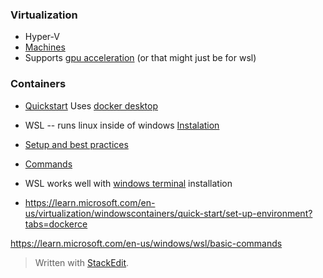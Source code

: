 ### Virtualization
* Hyper-V
* [Machines](https://developer.microsoft.com/en-us/windows/downloads/virtual-machines/)
* Supports [gpu acceleration](https://learn.microsoft.com/en-us/windows/wsl/tutorials/gpu-compute) (or that might just be for wsl)

### Containers
* [Quickstart](https://learn.microsoft.com/en-us/virtualization/windowscontainers/quick-start/set-up-environment?tabs=dockerce)
Uses [docker desktop](https://docs.docker.com/desktop/install/windows-install/)

* WSL -- runs linux inside of windows
[Instalation](https://learn.microsoft.com/en-us/windows/wsl/install)

* [Setup and best practices](https://learn.microsoft.com/en-us/windows/wsl/setup/environment#set-up-your-linux-username-and-password)

* [Commands](https://learn.microsoft.com/en-us/windows/wsl/basic-commands)

* WSL works well with [windows terminal](https://learn.microsoft.com/en-us/windows/terminal/install) installation
* https://learn.microsoft.com/en-us/virtualization/windowscontainers/quick-start/set-up-environment?tabs=dockerce


https://learn.microsoft.com/en-us/windows/wsl/basic-commands

> Written with [StackEdit](https://stackedit.io/).
<!--stackedit_data:
eyJoaXN0b3J5IjpbLTQ5MjI0MTAyLC0xMzczNzgyNjAyXX0=
-->